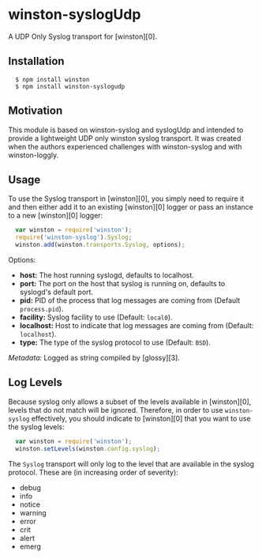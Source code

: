 # winston-syslogUdp

A UDP Only Syslog transport for [winston][0].

## Installation

`````
  $ npm install winston 
  $ npm install winston-syslogudp
`````

## Motivation
This module is based on winston-syslog and syslogUdp and intended to provide a lightweight UDP only winston syslog transport.  It was created when the authors experienced challenges with winston-syslog and with winston-loggly.

## Usage
To use the Syslog transport in [winston][0], you simply need to require it and then either add it to an existing [winston][0] logger or pass an instance to a new [winston][0] logger:

``` js
  var winston = require('winston');
  require('winston-syslog').Syslog;  
  winston.add(winston.transports.Syslog, options);
```

Options:
* __host:__ The host running syslogd, defaults to localhost.
* __port:__ The port on the host that syslog is running on, defaults to syslogd's default port.
* __pid:__ PID of the process that log messages are coming from (Default `process.pid`).
* __facility:__ Syslog facility to use (Default: `local0`).
* __localhost:__ Host to indicate that log messages are coming from (Default: `localhost`).
* __type:__ The type of the syslog protocol to use (Default: `BSD`).

*Metadata:* Logged as string compiled by [glossy][3].

## Log Levels
Because syslog only allows a subset of the levels available in [winston][0], levels that do not match will be ignored. Therefore, in order to use `winston-syslog` effectively, you should indicate to [winston][0] that you want to use the syslog levels:

``` js
  var winston = require('winston');
  winston.setLevels(winston.config.syslog);
```

The `Syslog` transport will only log to the level that are available in the syslog protocol. These are (in increasing order of severity):

* debug
* info
* notice
* warning
* error
* crit
* alert
* emerg
